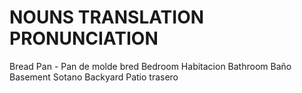 
# NOUNS             TRANSLATION             PRONUNCIATION

Bread               Pan - Pan de molde      bred 
Bedroom             Habitacion
Bathroom            Baño
Basement            Sotano
Backyard            Patio trasero




